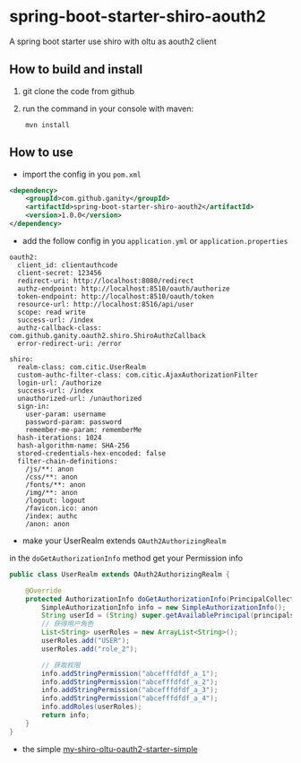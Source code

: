 # spring-boot-starter-shiro-aouth2
A spring boot starter use shiro with oltu as aouth2 client
## How to build and install

1. git clone the code from github

2. run the command in your console with maven:

```
	mvn install
```

## How to use 

- import the config in you `pom.xml`

```xml
<dependency>
    <groupId>com.github.ganity</groupId>
    <artifactId>spring-boot-starter-shiro-aouth2</artifactId>
    <version>1.0.0</version>
</dependency>
```

- add the follow config in you `application.yml` or `application.properties` 

```shell
oauth2:
  client_id: clientauthcode
  client-secret: 123456
  redirect-uri: http://localhost:8080/redirect
  authz-endpoint: http://localhost:8510/oauth/authorize
  token-endpoint: http://localhost:8510/oauth/token
  resource-url: http://localhost:8516/api/user
  scope: read write
  success-url: /index
  authz-callback-class: com.github.ganity.oauth2.shiro.ShiroAuthzCallback
  error-redirect-uri: /error

shiro:
  realm-class: com.citic.UserRealm
  custom-authc-filter-class: com.citic.AjaxAuthorizationFilter
  login-url: /authorize
  success-url: /index
  unauthorized-url: /unauthorized
  sign-in:
    user-param: username
    password-param: password
    remember-me-param: rememberMe
  hash-iterations: 1024
  hash-algorithm-name: SHA-256
  stored-credentials-hex-encoded: false
  filter-chain-definitions:
    /js/**: anon
    /css/**: anon
    /fonts/**: anon
    /img/**: anon
    /logout: logout
    /favicon.ico: anon
    /index: authc
    /anon: anon
```
- make your UserRealm extends `OAuth2AuthorizingRealm`

in the `doGetAuthorizationInfo` method get your Permission info

```java
public class UserRealm extends OAuth2AuthorizingRealm {

    @Override
    protected AuthorizationInfo doGetAuthorizationInfo(PrincipalCollection principals) {
        SimpleAuthorizationInfo info = new SimpleAuthorizationInfo();
        String userId = (String) super.getAvailablePrincipal(principals);
        // 获得用户角色
        List<String> userRoles = new ArrayList<String>();
        userRoles.add("USER");
        userRoles.add("role_2");

        // 获取权限
        info.addStringPermission("abcefffdfdf_a_1");
        info.addStringPermission("abcefffdfdf_a_2");
        info.addStringPermission("abcefffdfdf_a_3");
        info.addStringPermission("abcefffdfdf_a_4");
        info.addRoles(userRoles);
        return info;
    }
}
```

- the simple [my-shiro-oltu-oauth2-starter-simple](https://github.com/ganity/my-shiro-oltu-oauth2-starter-simple.git)



